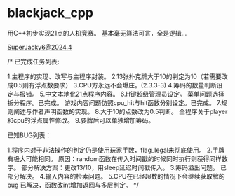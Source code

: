 # blackjack_cpp
用C++初步实现21点的人机竞赛。
基本毫无算法可言，全是逻辑...

SuperJacky6@2024.4

/*
已完成任务列表:

1.主程序的实现、改写与主程序封装。
2.13张扑克牌大于10的判定为10（若需要改成0.5则有浮点数要求）
3.CPU方永远不会爆庄。(2.3.3-3)
4.筹码的数量判断设定与报错。
5.中文本地化21点程序内容。
6.H键超级管理员设定。
	菜单问题选择拆分程序。已完成。
	游戏内容问题仿照cpu_hit与hit函数分别设定。已完成。
7.规则阐述与作者声明函数的实现。
8.大于10的点数改为0.5判断。
	全程序关于player和cpu的浮点属性修改。
9.要牌后可以单独增加筹码。

已知BUG列表：

1.程序内对于非法操作的判定仍是使用玩家手数，flag_legal未彻底使用。
2.手牌有极大可能相同。
	原因：random函数在传入时间戳的时候同时执行则获得同样数字。
	部分解决方案：更改13/10，用sleep延迟时间戳传入。
3.筹码溢出问题。
	已部分解决。
4.输入内容的检索问题。
5.CPU在已经超数的情况下会继续获取牌的bug
	已解决，函数改int增加返回与多层判定。
*/
